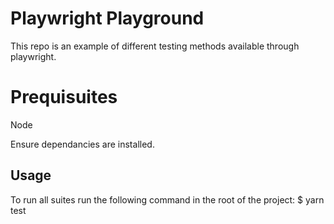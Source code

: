 # Playwright Playground

This repo is an example of different testing methods available through playwright. 

# Prequisuites
Node

Ensure dependancies are installed.

## Usage

To run all suites run the following command in the root of the project:
$ yarn test